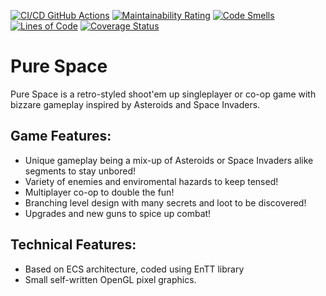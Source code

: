 [![CI/CD GitHub Actions](https://github.com/KittensBasket/PureSpace/actions/workflows/test-action.yml/badge.svg)](https://github.com/KittensBasket/PureSpace/actions/workflows/test-action.yml)
[![Maintainability Rating](https://sonarcloud.io/api/project_badges/measure?project=KittensBasket_PureSpace&metric=sqale_rating)](https://sonarcloud.io/summary/new_code?id=KittensBasket_PureSpace)
[![Code Smells](https://sonarcloud.io/api/project_badges/measure?project=KittensBasket_PureSpace&metric=code_smells)](https://sonarcloud.io/summary/new_code?id=KittensBasket_PureSpace)
[![Lines of Code](https://sonarcloud.io/api/project_badges/measure?project=KittensBasket_PureSpace&metric=ncloc)](https://sonarcloud.io/summary/new_code?id=KittensBasket_PureSpace)
[![Coverage Status](https://coveralls.io/repos/github/KittensBasket/PureSpace/badge.svg?branch=master)](https://coveralls.io/github/KittensBasket/PureSpace?branch=master)

# Pure Space
Pure Space is a retro-styled shoot'em up singleplayer or co-op game with bizzare gameplay inspired by Asteroids and Space Invaders. 
## Game Features:
- Unique gameplay being a mix-up of Asteroids or Space Invaders alike segments to stay unbored!
- Variety of enemies and enviromental hazards to keep tensed!
- Multiplayer co-op to double the fun!
- Branching level design with many secrets and loot to be discovered!
- Upgrades and new guns to spice up combat!
## Technical Features:
- Based on ECS architecture, coded using EnTT library
- Small self-written OpenGL pixel graphics.
